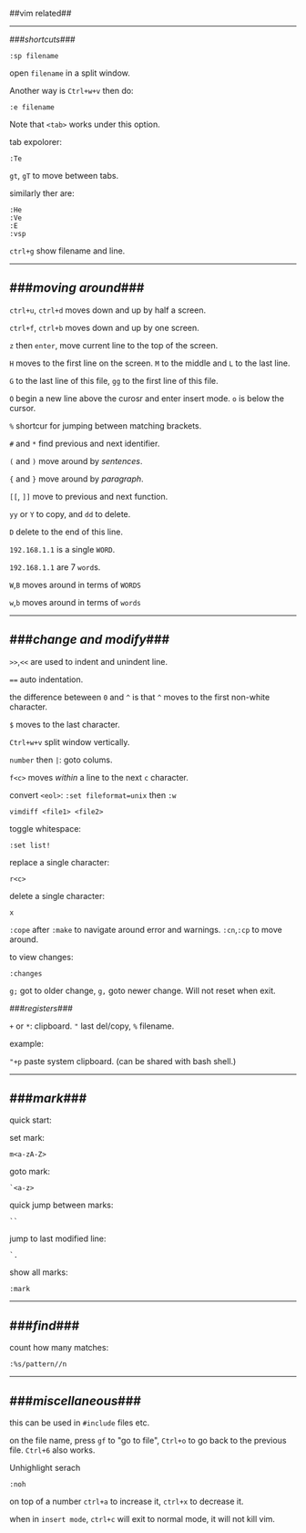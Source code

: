##vim related##

---
###_shortcuts_###

    :sp filename

open `filename` in a split window.

Another way is `Ctrl+w+v`  then do:

    :e filename

Note that `<tab>` works under this option.

tab expolorer:

    :Te

`gt`, `gT` to move between tabs.

similarly ther are:

    :He
    :Ve
    :E
    :vsp

`ctrl+g` show filename and line.

---
###_moving around_###
---

`ctrl+u`, `ctrl+d` moves down and up by half a screen.

`ctrl+f`, `ctrl+b` moves down and up by one screen.

`z` then `enter`, move current line to the top of the screen.

`H` moves to the first line on the screen. `M` to the middle and `L` to the last line.

`G` to the last line of this file, `gg` to the first line of this file.

`O` begin a new line above the curosr and enter insert mode. `o` is below the cursor.

`%` shortcur for jumping between matching brackets.

`#` and `*` find previous and next identifier.

`(` and `)` move around by _sentences_.

`{` and `}` move around by _paragraph_.


`[[`, `]]` move to previous and next function.


`yy` or `Y` to copy, and `dd` to delete. 

`D` delete to the end of this line.


`192.168.1.1` is a single `WORD`.

`192.168.1.1` are 7 `word`s.

`W`,`B` moves around in terms of `WORDS`

`w`,`b` moves around in terms of `words`


---
###_change and modify_###
---

`>>`,`<<` are used to indent and unindent line.

`==` auto indentation.


the difference beteween `0` and `^` is that `^` moves to the first non-white character. 

`$` moves to the last character.

`Ctrl+w+v` split window vertically.

`number` then `|`: goto colums.

`f<c>` moves _within_ a line to the next `c` character.

convert `<eol>`: `:set fileformat=unix` then `:w`


    vimdiff <file1> <file2>


toggle whitespace:

    :set list!


replace a single character:

    r<c>

delete a single character:

    x

`:cope` after `:make` to navigate around error and warnings.
`:cn`,`:cp` to move around.

to view changes:

    :changes

`g;` got to older change, `g,` goto newer change. Will not reset when exit.


###_registers_###

`+` or `*`: clipboard. `"` last del/copy, `%` filename.

example:

`"+p` paste system clipboard. (can be shared with bash shell.)

---
###_mark_###
---

quick start:

set mark:

    m<a-zA-Z>

goto mark:

    `<a-z>

quick jump between marks:

    ``

jump to last modified line:

    `.

show all marks:

    :mark

---
###_find_###
---

count how many matches:

    :%s/pattern//n


---
###_miscellaneous_###
---

this can be used in `#include` files etc.

on the file name, press `gf` to "go to file", `Ctrl+o` to go back to the previous file. `Ctrl+6` also works.

Unhighlight serach

    :noh


on top of a number `ctrl+a` to increase it, `ctrl+x` to decrease it.


when in `insert mode`, `ctrl+c` will exit to normal mode, it will not kill vim.

